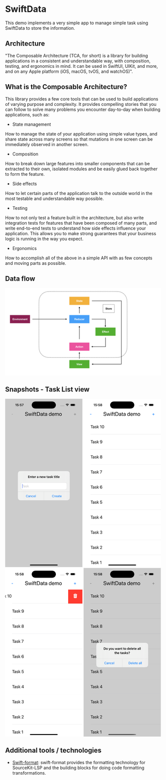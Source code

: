# SwiftData

This demo implements a very simple app to manage simple task using SwiftData to store the information.


## Architecture

"The Composable Architecture (TCA, for short) is a library for building applications in a consistent and understandable way, with composition, testing, and ergonomics in mind. It can be used in SwiftUI, UIKit, and more, and on any Apple platform (iOS, macOS, tvOS, and watchOS)".


## What is the Composable Architecture?

This library provides a few core tools that can be used to build applications of varying purpose and complexity. It provides compelling stories that you can follow to solve many problems you encounter day-to-day when building applications, such as:

* State management

How to manage the state of your application using simple value types, and share state across many screens so that mutations in one screen can be immediately observed in another screen.

* Composition

How to break down large features into smaller components that can be extracted to their own, isolated modules and be easily glued back together to form the feature.

* Side effects

How to let certain parts of the application talk to the outside world in the most testable and understandable way possible.

* Testing

How to not only test a feature built in the architecture, but also write integration tests for features that have been composed of many parts, and write end-to-end tests to understand how side effects influence your application. This allows you to make strong guarantees that your business logic is running in the way you expect.

* Ergonomics

How to accomplish all of the above in a simple API with as few concepts and moving parts as possible.

## Data flow
<p float="center">
  <img src="https://github.com/rcasanovan/SwiftData/blob/main/Images/TCA_image.001.jpeg"/>
</p>

## Snapshots - Task List view
<p float="left">
  <img src="https://github.com/rcasanovan/SwiftData/blob/main/Images/Simulator%20Screenshot%20-%20iPhone%2016%20Pro%20-%202024-12-05%20at%2015.57.08.png" width="250" />
  <img src="https://github.com/rcasanovan/SwiftData/blob/main/Images/Simulator%20Screenshot%20-%20iPhone%2016%20Pro%20-%202024-12-05%20at%2015.58.09.png" width="250" />
  <img src="https://github.com/rcasanovan/SwiftData/blob/main/Images/Simulator%20Screenshot%20-%20iPhone%2016%20Pro%20-%202024-12-05%20at%2015.58.13.png" width="250" />
  <img src="https://github.com/rcasanovan/SwiftData/blob/main/Images/Simulator%20Screenshot%20-%20iPhone%2016%20Pro%20-%202024-12-05%20at%2015.58.17.png" width="250" /> 
</p>

## Additional tools / technologies
* [Swift-format](https://github.com/apple/swift-format): swift-format provides the formatting technology for SourceKit-LSP and the building blocks for doing code formatting transformations.
